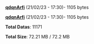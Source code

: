 [**qdqnArfi**](/data/qdqnArfi.txt) (21/02/23 - 17:30)- 1105 bytes

[**qdqnArfi**](/data/qdqnArfi.txt) (21/02/23 - 17:30)- 1105 bytes

**Total Datas**: 11171

**Total Size**: 72.21 MB / 72.2 MB